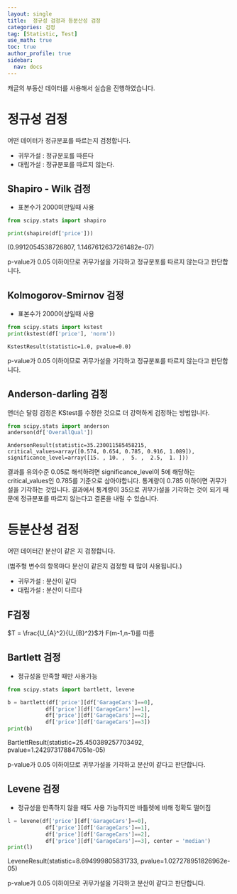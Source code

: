 ```yaml
---
layout: single
title:  정규성 검정과 등분산성 검정
categories: 검정
tag: [Statistic, Test]
use_math: true
toc: true
author_profile: true
sidebar:
  nav: docs
---
```


캐글의 부동산 데이터를 사용해서 실습을 진행하였습니다.

# 정규성 검정

어떤 데이터가 정규분포를 따르는지 검정합니다.

- 귀무가설 : 정규분포를 따른다
 - 대립가설 : 정규분포를 따르지 않는다.

## Shapiro - Wilk 검정
 - 표본수가 2000미만일때 사용

```python
from scipy.stats import shapiro

print(shapiro(df['price']))
```
(0.9912054538726807, 1.1467612637261482e-07)

p-value가 0.05 이하이므로 귀무가설을 기각하고 정규분포를 따르지 않는다고 판단합니다.

## Kolmogorov-Smirnov 검정
 - 표본수가 2000이상일때 사용

```python
from scipy.stats import kstest
print(kstest(df['price'], 'norm'))
```
```
KstestResult(statistic=1.0, pvalue=0.0)
```
p-value가 0.05 이하이므로 귀무가설을 기각하고 정규분포를 따르지 않는다고 판단합니다.

## Anderson-darling 검정

앤더슨 달링 검정은 KStest를 수정한 것으로 더 강력하게 검정하는 방법입니다.

```python
from scipy.stats import anderson
anderson(df['OverallQual'])
```
```
AndersonResult(statistic=35.230011585458215, critical_values=array([0.574, 0.654, 0.785, 0.916, 1.089]), significance_level=array([15. , 10. ,  5. ,  2.5,  1. ]))
```
결과를 유의수준 0.05로 해석하려면 significance_level이 5에 해당하는 critical_values인 0.785를 기준으로 삼아야합니다. 통계량이 0.785 이하이면 귀무가설을 기각하는 것입니다. 결과에서 통계량이 35으로 귀무가설을 기각하는 것이 되기 때문에 정규분포를 따르지 않는다고 결론을 내릴 수 있습니다. 

# 등분산성 검정

어떤 데이터간 분산이 같은 지 검정합니다.

(범주형 변수의 항목마다 분산이 같은지 검정할 때 많이 사용됩니다.)

 - 귀무가설 : 분산이 같다
 - 대립가설 : 분산이 다르다

## F검정

$T = \frac{U_{A}^2}{U_{B}^2}$가 F(m-1,n-1)를 따름

## Bartlett 검정

 - 정규성을 만족할 때만 사용가능

```python
from scipy.stats import bartlett, levene

b = bartlett(df['price'][df['GarageCars']==0], 
            df['price'][df['GarageCars']==1], 
            df['price'][df['GarageCars']==2], 
            df['price'][df['GarageCars']==3])
print(b)
```
BartlettResult(statistic=25.450389257703492, pvalue=1.242973178847051e-05)

p-value가 0.05 이하이므로 귀무가설을 기각하고 분산이 같다고 판단합니다.

## Levene 검정 

 - 정규성을 만족하지 않을 때도 사용 가능하지만 바틀렛에 비해 정확도 떨어짐

```python
l = levene(df['price'][df['GarageCars']==0],
            df['price'][df['GarageCars']==1],
            df['price'][df['GarageCars']==2],
            df['price'][df['GarageCars']==3], center = 'median')
print(l)
```
LeveneResult(statistic=8.694999805831733, pvalue=1.027278951826962e-05)

p-value가 0.05 이하이므로 귀무가설을 기각하고 분산이 같다고 판단합니다.